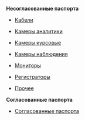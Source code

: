 <!-- _sidebar.md -->

**Несогласованные паспорта**

* [Кабели](/passports/navbar/inconsistent/cables.md)

* [Камеры аналитики](/passports/navbar/inconsistent/dms.md)

    <!-- - [Старые названия](/passports/navbar/inconsistent/old-dms.md) -->

* [Камеры курсовые](/passports/navbar/inconsistent/adas.md)

    <!-- - [Старые названия](/passports/navbar/inconsistent/old-adas.md) -->

* [Камеры наблюдения](/passports/navbar/inconsistent/cameras.md)

* [Мониторы](/passports/navbar/inconsistent/monitors.md)

* [Регистраторы](/passports/navbar/inconsistent/regs.md)

* [Прочее](/passports/navbar/inconsistent/other.md)

**Согласованные паспорта**

* [Согласованные паспорта](/passports/navbar/consistent/consistent.md)